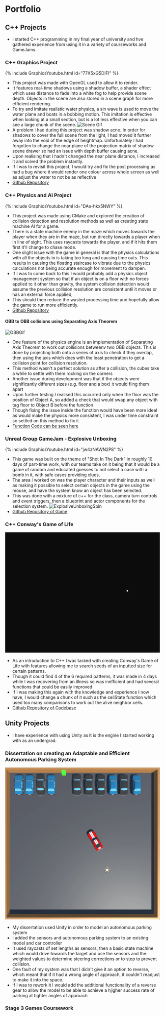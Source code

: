 # Portfolio

## C++ Projects
- I started C++ programming in my final year of university and hve gathered experience from using it in a variety of courseworks and GameJams.
### C++ Graphics Project
{% include GraphicsYoutube.html id="77X5xG5DIFI" %}
- This project was made with OpenGL used to allow it to render.
- It features real-time shadows using a shadow buffer, a shader effect which uses distance to fade into a white fog to help provide scene depth. Objects in the scene are also stored in a scene graph for more efficient rendering.
- To try and imitate realistic water physics, a sin wave is used to move the water plane and boats in a bobbing motion. This imitation is effective when looking at a small section, but is a lot less effective when you can see a large chunk of the scene.
![Scene Gif](docs/assets/MLH_Graphics_HalfTide.gif)
- A problem I had during this project was shadow acne. In order for shadows to cover the full scene from the light, I had moved it further away into the void of the edge of heightmap. Unfortunately I had forgotten to change the near plane of the projection matrix of shadow scene drawer so had an issue with depth buffer causing acne.
- Upon realising that I hadn't changed the near plane distance, I increased it and solved the problem instantly.
- If I was to revisit this project, I would try and fix the post processing as had a bug where it would render one colour across whole screen as well as adjust the water to not be as reflective
- [Github Repository](https://github.com/mlhumphriss/CSC8502-OpenGLGraphicDemo)

### C++ Physics and Ai Project
{% include GraphicsYoutube.html id="DAe-hkx5NWY" %}
- This project was made using CMake and explored the creation of collision detection and resolution methods as well as creating state machine AI for a game.
- There is a state machine enemy in the maze which moves towards the player when they are in the maze, but run directly towards a player when in line of sight. This uses raycasts towards the player, and if it hits them first it'll change to chase mode.
- One slight issue with the game in general is that the physics calculations with all the objects in is taking too long and causing time outs. This results in causing the floating staircase to vibrate due to the physics calculations not being accurate enough for movement to dampen.
- If I was to come back to this I would probably add a physics object management system so that if an object is on a floor with no forces applied to it other than gravity, the system collision detection would assume the previous collision resolution are consistent until it moves or has an external force applied,
- This should then reduce the wasted processing time and hopefully allow the game to run more efficiently.
- [Github Repository](https://github.com/mlhumphriss/CSC8503-NetworkCodebase)
#### OBB to OBB collisions using Separating Axis Theorem
![OBBGif](docs/assets/OBBCubesRocking.gif)
- One feature of the physics engine is an implementation of Separating Axis Theorem to work out collisions betweenv two OBB objects. This is done by projecting both onto a series of axis to check if they overlap, then using the axis which does with the least penetration to get a collision point for collision resolution.
- This method wasn't a perfect solution as after a collision, the cubes take a while to settle with them rocking on the corners
- Another issue during development was that if the objects were significantly different sizes (e.g. floor and a box) it would fling them apart
- Upon further testing I realised this occurred only when the floor was the position of Object A, so added a check that would swap any object with tag floor to Object B before the function
- Though fixing the issue inside the function would have been more ideal as would make the physics more consistent, I was under time constraint so settled on this method to fix it
- [Function Code can be seen here](https://gist.github.com/mlhumphriss/8d80fcba81a2cb78762e527afbab33c9)

### Unreal Group GameJam - Explosive Unboxing
{% include GraphicsYoutube.html id="jw4zNAWN2P8" %}
- This game was built on the theme of "Shot In The Dark" in roughly 10 days of part-time work, with our teams take on it being that it would be a game of random and educated guesses to not select a case with a bomb in it, with safe cases providing clues.
- The area I worked on was the player character and their inputs as well as making it possible to select certain objects in the game using the mouse, and have the system know an object has been selected.
- This was done with a mixture of c++ for the class, camera turn controls and event triggers, then a blueprint and actor components for the selection system.
![ExplosiveUnboxingSpin](docs/assets/SITDSpin2.gif)
- [Github Repository of Game](https://github.com/AlfieOnGit/ExplosiveUnboxing)

### C++ Conway's Game of Life
![ConwayWorkingGif](docs/assets/ConwayWorking.gif)
- As an introduction to C++ I was tasked with creating Conway's Game of Life with features allowing me to search seeds of an inputted size for certain patterns.
- Though it could find 4 of the 6 required patterns, it was made in 4 days while I was recovering from an illness so was inefficient and had several functions that could be easily improved
- If I was making this again with the knowledge and experience I now have, I would change a chunk of it such as the cellState function which used too many comparisons to work out the alive neighbor cells.
- [Github Repository of Codebase](https://github.com/mlhumphriss/ConwayGameOfLifeAssignment1/blob/master/main.cpp)



## Unity Projects
- I have experience with using Unity as it is the engine I started working with as an undergrad.
### Dissertation on creating an Adaptable and Efficient Autonomous Parking System
![CarParking](docs/assets/DisertationGif1.gif)
- My dissertation used Unity in order to model an autonomous parking system
- I added the sensors and autonomous parking system to an existing model and car controller
- It used raycasts of set lengths as sensors, then a basic state machine which would drive towards the target and use the sensors and the weighted values to determine steering corrections or to stop to prevent collision.
- One fault of my system was that I didn't give it an option to reverse, which meant that if it had a wrong angle of approach, it couldn't readjust to make it into the space.
- If I was to rework it I would add the additional functionality of a reverse gear to allow the model to be able to achieve a hjigher success rate of parking at tighter angles of approach

### Stage 3 Games Coursework

